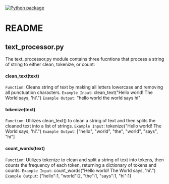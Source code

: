 [![Python package](https://github.com/austin-t-rivera/atr8ec_DS5111su24_lab_01/actions/workflows/validations.yml/badge.svg)](https://github.com/austin-t-rivera/atr8ec_DS5111su24_lab_01/actions/workflows/validations.yml)
# README

## text_processor.py
The text_processor.py module contains three fucntions that process a string of string to either clean, tokenize, or count:

#### clean_text(text)
`Function`: Cleans string of text by making all letters lowercase and removing all punctuation characters.
`Example Input`: clean_text("Hello world! The World says, 'hi'.")
`Example Output`: "hello world the world says hi"

#### tokenize(text)
`Function`: Utilizes clean_text() to clean a string of text and then splits the cleaned text into a list of strings.
`Example Input`: tokenize("Hello world! The World says, 'hi'.")
`Example Output`: ["hello", "world", "the", "world", "says", "hi"]

#### count_words(text)
`Function`: Utilizes tokenize to clean and split a string of text into tokens, then counts the frequency of each token, returning a dictionary of tokens and counts.
`Example Input`: count_words("Hello world! The World says, 'hi'.")
`Example Output`: {"hello":1, "world":2, "the":1, "says":1, "hi":1}
